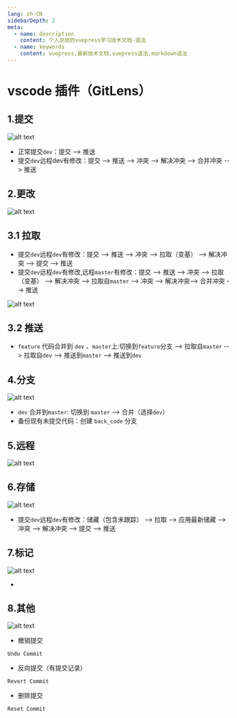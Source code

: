 ```yaml
---
lang: zh-CN
sidebarDepth: 2
meta:
  - name: description
    content: 个人总结的vuepress学习技术文档-语法
  - name: keywords
    content: vuepress,最新技术文档,vuepress语法,markdown语法
---
```

# vscode 插件（GitLens）

## 1.提交

![alt text](./image.png)

- 正常提交`dev`：提交 --> 推送
- 提交`dev`远程dev有修改：提交 -->  推送  --> 冲突 --> 解决冲突 --> 合并冲突 --> 推送

## 2.更改

![alt text](./image-1.png)

## 3.1 拉取

- 提交`dev`远程`dev`有修改：提交 -->  推送  --> 冲突 --> 拉取（变基） --> 解决冲突 --> 提交 --> 推送
- 提交`dev`远程`dev`有修改,远程`master`有修改：提交 -->  推送  --> 冲突 --> 拉取（变基） --> 解决冲突 --> 拉取自`master` --> 冲突 --> 解决冲突--> 合并冲突 --> 推送

![alt text](./image-2.png)

## 3.2 推送

- `feature` 代码合并到 `dev` 、`master`上:切换到`feature`分支 --> 拉取自`master` --> 拉取自`dev` --> 推送到`master` --> 推送到`dev`

## 4.分支

![alt text](./image-3.png)

- `dev` 合并到`master`: 切换到 `master` --> 合并（选择`dev`）
- 备份现有未提交代码：创建 `back_code` 分支

## 5.远程

![alt text](./image-4.png)

## 6.存储

![alt text](./image-5.png)

- 提交`dev`远程`dev`有修改：储藏（包含未跟踪） -->  拉取  --> 应用最新储藏 -->  冲突 --> 解决冲突 --> 提交 --> 推送

## 7.标记

![alt text](./image-6.png)

-

## 8.其他

![alt text](./image-7.png)

- 撤销提交

`Undo Commit`

- 反向提交（有提交记录）

`Revert Commit`

- 删除提交

`Reset Commit`
